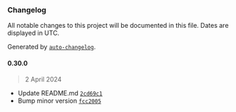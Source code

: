 ### Changelog

All notable changes to this project will be documented in this file. Dates are displayed in UTC.

Generated by [`auto-changelog`](https://github.com/CookPete/auto-changelog).

#### 0.30.0

> 2 April 2024

- Update README.md [`2cd69c1`](https://github.com/cristian-rincon/pymetasnap/commit/2cd69c14116976d27e1c1eca654582397f276c11)
- Bump minor version [`fcc2005`](https://github.com/cristian-rincon/pymetasnap/commit/fcc2005e4c336e10859357741be117f9c6b6dbaf)
